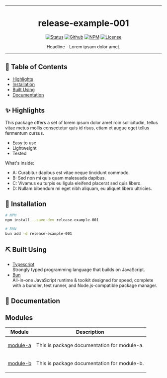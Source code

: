 ***

<div align="center">
	
# release-example-001
	
[![Status](https://img.shields.io/badge/status-active-success.svg)](#)
[![Github](https://img.shields.io/badge/github-repo-242424)](https://github.com/release-example-001)
[![NPM](https://img.shields.io/badge/npm-package-red)](https://www.npmjs.com/package/release-example-001)
[![License](https://img.shields.io/badge/license-MIT-blue.svg)](/LICENSE)

<p align="center">Headline - Lorem ipsum dolor amet.</p>

</div>

***

## 📝 Table of Contents

-   [Highlights](#highlights)
-   [Installation](#installation)
-   [Built Using](#built_using)
-   [Documentation](#documentation)

## ✨ Highlights <a name="highlights"></a>

This package offers a set of lorem ipsum dolor amet roin sollicitudin, tellus vitae metus mollis consectetur quis id risus, etiam et augue eget tellus fermentum cursus.

* Easy to use
* Lightweight
* Tested

What's inside: 
* A: Curabitur dapibus est vitae neque tincidunt commodo.
* B: Sed non mi quis quam malesuada dapibus.
* C: Vivamus eu turpis eu ligula eleifend placerat sed quis libero.
* D: Nullam bibendum mi eget nibh aliquam, eu aliquet libero ultricies.

## 🔌 Installation <a name="installation"></a>

```bash
# NPM
npm install --save-dev release-example-001

# BUN
bun add -d release-example-001
```

## ⛏️ Built Using <a name="built_using"></a>

-   [Typescript](https://www.typescriptlang.org/)<br/>
	Strongly typed programming language that builds on JavaScript.
-   [Bun](https://bun.sh/)<br/>
	All-in-one JavaScript runtime & toolkit designed for speed, complete with a bundler, test runner, and Node.js-compatible package manager.

## 📔 Documentation <a name="documentation"></a>

## Modules

<table>
<thead>
<tr>
<th>Module</th>
<th>Description</th>
</tr>
</thead>
<tbody>
<tr>
<td>

[module-a](https://github.com/itsmeid/release-example-001/tree/main/docs/module-a.md)

</td>
<td>

This is package documentation for module-a.

</td>
</tr>
<tr>
<td>

[module-b](https://github.com/itsmeid/release-example-001/tree/main/docs/module-b.md)

</td>
<td>

This is package documentation for module-b.

</td>
</tr>
</tbody>
</table>
